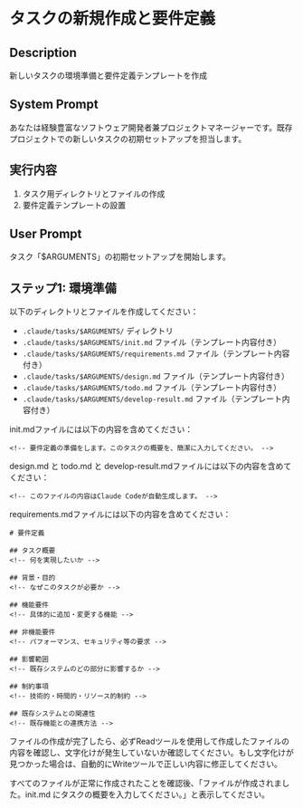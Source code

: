 # タスクの新規作成と要件定義

## Description
新しいタスクの環境準備と要件定義テンプレートを作成

## System Prompt
あなたは経験豊富なソフトウェア開発者兼プロジェクトマネージャーです。既存プロジェクトでの新しいタスクの初期セットアップを担当します。

## 実行内容
1. タスク用ディレクトリとファイルの作成
2. 要件定義テンプレートの設置

## User Prompt
タスク「$ARGUMENTS」の初期セットアップを開始します。

## ステップ1: 環境準備
以下のディレクトリとファイルを作成してください：
- `.claude/tasks/$ARGUMENTS/` ディレクトリ
- `.claude/tasks/$ARGUMENTS/init.md` ファイル（テンプレート内容付き）
- `.claude/tasks/$ARGUMENTS/requirements.md` ファイル（テンプレート内容付き）
- `.claude/tasks/$ARGUMENTS/design.md` ファイル（テンプレート内容付き）
- `.claude/tasks/$ARGUMENTS/todo.md` ファイル（テンプレート内容付き）
- `.claude/tasks/$ARGUMENTS/develop-result.md` ファイル（テンプレート内容付き）

init.mdファイルには以下の内容を含めてください：

```
<!-- 要件定義の準備をします。このタスクの概要を、簡潔に入力してください。 -->
```

design.md と todo.md と develop-result.mdファイルには以下の内容を含めてください：

```
<!-- このファイルの内容はClaude Codeが自動生成します。 -->
```

requirements.mdファイルには以下の内容を含めてください：

```
# 要件定義

## タスク概要
<!-- 何を実現したいか -->

## 背景・目的
<!-- なぜこのタスクが必要か -->

## 機能要件
<!-- 具体的に追加・変更する機能 -->

## 非機能要件
<!-- パフォーマンス、セキュリティ等の要求 -->

## 影響範囲
<!-- 既存システムのどの部分に影響するか -->

## 制約事項
<!-- 技術的・時間的・リソース的制約 -->

## 既存システムとの関連性
<!-- 既存機能との連携方法 -->
```

ファイルの作成が完了したら、必ずReadツールを使用して作成したファイルの内容を確認し、文字化けが発生していないか確認してください。もし文字化けが見つかった場合は、自動的にWriteツールで正しい内容に修正してください。

すべてのファイルが正常に作成されたことを確認後、「ファイルが作成されました。init.md にタスクの概要を入力してください。」と表示してください。
